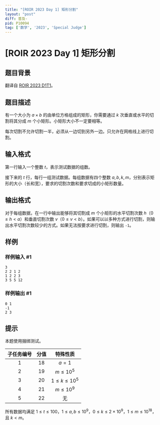 ```yaml
---
title: "[ROIR 2023 Day 1] 矩形分割"
layout: "post"
diff: 普及-
pid: P10094
tag: ['数学', '2023', 'Special Judge']
---
```

# [ROIR 2023 Day 1] 矩形分割
## 题目背景

翻译自 [ROIR 2023 D1T1](https://neerc.ifmo.ru/school/archive/2022-2023/ru-olymp-regional-2023-day1.pdf)。
## 题目描述

有一个大小为 $a\times b$ 的由单位方格组成的矩形，你需要通过 $k$ 次垂直或水平的切割将其分成 $m$ 个小矩形。小矩形大小不一定要相等。

每次切割不允许切割一半，必须从一边切到另外一边。只允许在网格线上进行切割。
## 输入格式

第一行输入一个整数 $t$，表示测试数据的组数。

接下来的 $t$ 行，每行一组测试数据。每组数据有四个整数 $a,b,k,m$，分别表示矩形的大小（长和宽），要求的切割次数和要求切成的小矩形数量。
## 输出格式

对于每组数据，在一行中输出能够将其切割成 $m$ 个小矩形的水平切割次数 $h$（$0 \le h < a$）和垂直切割次数 $v$（$0 \le v < b$）。如果可以以多种方式进行切割，则输出水平切割次数较少的方式。如果无法按要求进行切割，则输出 `-1`。
## 样例

### 样例输入 #1
```
3
2 2 1 2
1 2 2 3
3 5 5 12
```
### 样例输出 #1
```
0 1
-1
2 3
```
## 提示

本题使用捆绑测试。

| 子任务编号 | 分值 | 特殊性质 |
| :----------: | :----------: | :----------: |
| $1$ | $18$ | $a=1$ |
| $2$ | $19$ | $m\le10^5$ |
| $3$ | $20$ | $1\le k\le10^5$ |
| $4$ | $21$ | $m\le10^9$ |
| $5$ | $22$ | 无 |

所有数据均满足 $1 \le t \le 100$，$1 \le a, b \le 10^9$，$0 \le k \le 2 \times 10^9$，$1 \le m \le 10^{18}$，且 $k < m$。
